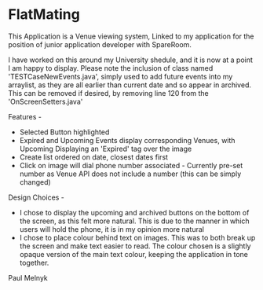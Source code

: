 # FlatMating

This Application is a Venue viewing system, 
Linked to my application for the position of junior application developer with SpareRoom.

I have worked on this around my University shedule, and it is now at a point I am happy to display.
Please note the inclusion of class named 'TESTCaseNewEvents.java', simply used to add future events into my arraylist,
as they are all earlier than current date and so appear in archived. 
This can be removed if desired, by removing line 120 from the 'OnScreenSetters.java'

Features -
  - Selected Button highlighted
  - Expired and Upcoming Events display corresponding Venues, with Upcoming Displaying an 'Expired' tag over the image 
  - Create list ordered on date, closest dates first
  - Click on image will dial phone number associated - Currently pre-set number as Venue API does not include a number 
    (this can be simply changed)
    
Design Choices -
  - I chose to display the upcoming and archived buttons on the bottom of the screen, as this felt more natural.
      This is due to the manner in which users will hold the phone, it is in my opinion more natural
  - I chose to place colour behind text on images. This was to both break up the screen and make text easier to read.
      The colour chosen is a slightly opaque version of the main text colour, keeping the application in tone together.
      
Paul Melnyk
